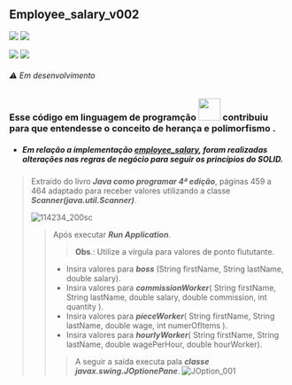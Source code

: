 ## Employee_salary_v002

[![](https://img.shields.io/badge/LinkedIn-0077B5?style=for-the-badge&logo=linkedin&logoColor=white)]() ![](https://www.linkedin.com/in/eduardo-zimbre-desenvolvedor-java-junior/)




[![](https://img.shields.io/badge/Windows-0078D6?style=for-the-badge&logo=windows&logoColor=white)]()
[![](https://img.shields.io/badge/Ubuntu-E95420?style=for-the-badge&logo=ubuntu&logoColor=white)]()
  
###### ⚠️ Em desenvolvimento
 <p><h3> Esse código em linguagem de programção <img src="https://cdn.jsdelivr.net/gh/devicons/devicon/icons/java/java-plain-wordmark.svg" 
 width"40" height="40"/> contribuiu para que entendesse o conceito de herança e polimorfismo   
.</h3></p>
 <p></p>
 
-  ##### Em relação a implementação **[employee_salary](https://github.com/Zimbredu/employee_salary)**, foram realizadas alterações nas regras de negócio para seguir os princípios do ***SOLID***.


>    Extraído do livro ***Java como programar 4ª edição***, páginas 459 a 464
     adaptado para receber valores utilizando a classe ***Scanner(java.util.Scanner)***.
    <div align="left"> ![114234_200sc](https://user-images.githubusercontent.com/66042254/155350239-7e97453e-7b5c-41ad-ba96-682fe8e0b004.jpg)</div>
>> Após executar ***Run Application***.
>>> **Obs**.: Utilize a vírgula para valores de ponto flututante. 
>>-   Insira valores para ***boss*** (String firstName, String lastName, double salary).
>>-   Insira valores para ***commissionWorker***( String firstName, String lastName, double salary, double commission, int quantity ).
>>-   Insira valores para ***pieceWorker***( String firstName, String lastName, double wage,  int numerOfItems ).
>>-   Insira valores para ***hourlyWorker***( String firstName, String lastName, double wagePerHour, double hourWorker).
>>> A seguir a saída executa pala ***classe javax.swing.JOptionePane***.
>>> ![JOption_001](https://user-images.githubusercontent.com/66042254/155363729-7e6a7125-3ead-4786-8500-c2771d66df94.PNG)

